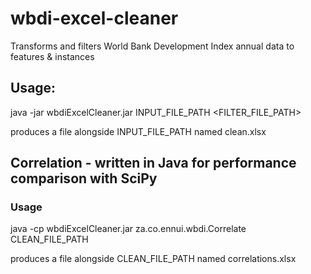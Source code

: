 # wbdi-excel-cleaner
Transforms and filters World Bank Development Index annual data to features &amp; instances

## Usage:
java -jar wbdiExcelCleaner.jar INPUT_FILE_PATH <FILTER_FILE_PATH>

produces a file alongside INPUT_FILE_PATH named clean.xlsx


## Correlation - written in Java for performance comparison with SciPy
### Usage
java -cp wbdiExcelCleaner.jar za.co.ennui.wbdi.Correlate CLEAN_FILE_PATH

produces a file alongside CLEAN_FILE_PATH named correlations.xlsx

